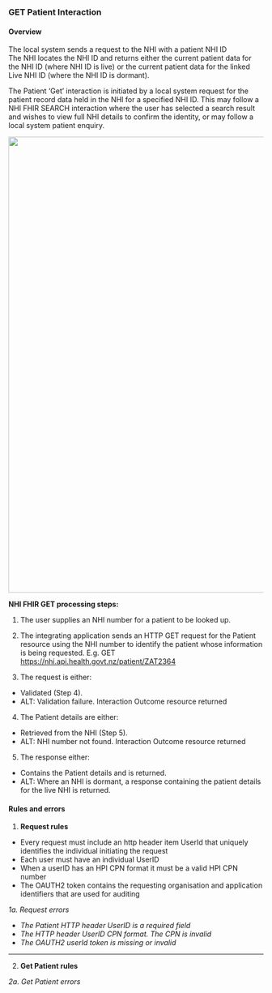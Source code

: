 

### GET Patient Interaction

#### Overview

The local system sends a request to the NHI with a patient NHI ID <br /> The NHI locates the NHI ID and returns either the current patient data for the NHI ID (where NHI ID is live) or the current patient data for the linked Live NHI ID (where the NHI ID is dormant).

The Patient ‘Get’ interaction is initiated by a local system request for the patient record data held in the NHI for a specified NHI ID. This may follow a NHI FHIR SEARCH interaction  where the user has selected a search result and wishes to view full NHI details to confirm the identity, or may follow a local system patient enquiry.  


<img style="width:900px; float:none" src="NHI FHIR GET.png"/>


**NHI FHIR GET processing steps:**
 
1. The user supplies an NHI number for a patient to be looked up.<br />

2. The integrating application sends an HTTP GET request for the Patient resource using the NHI number to identify the patient whose information is being requested. E.g. GET https://nhi.api.health.govt.nz/patient/ZAT2364<br />

3. The request is either:<br />
 * Validated (Step 4).<br />
 * ALT: Validation failure. Interaction Outcome resource returned<br />
 
4. The Patient details are either:<br />
 * Retrieved from the NHI (Step 5).<br />
 * ALT: NHI number not found. Interaction Outcome resource returned<br />
 
5. The response either:<br />
 * Contains the Patient details and is returned.<br />
 * ALT: Where an NHI is dormant, a response containing the patient details for the live NHI is returned.

#### Rules and errors

1. **Request rules**
 * Every request must include an http header item UserId that uniquely identifies the individual initiating the request
 * Each user must have an individual UserID
 * When a userID has an HPI CPN format it must be a valid HPI CPN number
 * The OAUTH2 token contains the requesting organisation and application identifiers that are used for auditing
 
_1a. Request errors_
 * _The Patient HTTP header UserID is a required field_
 * _The HTTP header UserID CPN format. The CPN is invalid_
 * _The OAUTH2 userId token is missing or invalid_
 
---

2.	**Get Patient rules**

   _2a. Get Patient errors_
